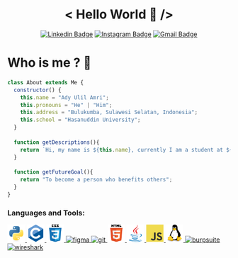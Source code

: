 <div align="center">

# < Hello World 👋 />

[![Linkedin Badge](https://img.shields.io/badge/LinkedIn-0077B5?style=for-the-badge&logo=linkedin&logoColor=white)](https://www.linkedin.com/in/adyulilamri/)
[![Instagram Badge](https://img.shields.io/badge/Instagram-E4405F?style=for-the-badge&logo=instagram&logoColor=white)](https://www.instagram.com/adyulila/)
[![Gmail Badge](https://img.shields.io/badge/EMAIL-FE7A16?style=for-the-badge&logo=gmail&logoColor=white)](mailto:adyulilamri2@gmail.com)

</div>

# Who is me ? 🤨

```javascript
class About extends Me {
  constructor() {
    this.name = "Ady Ulil Amri";
    this.pronouns = "He" | "Him";
    this.address = "Bulukumba, Sulawesi Selatan, Indonesia";
    this.school = "Hasanuddin University";
  }

  function getDescriptions(){
    return `Hi, my name is ${this.name}, currently I am a student at ${this.school}. I really enjoy when writing code and playing CTF, because it's like playing a game`;
  }

  function getFutureGoal(){
    return "To become a person who benefits others";
  }
}
```


<h3 align="left">Languages and Tools:</h3>
<p align="left"> 
  <a href="https://www.python.org" target="_blank" rel="noreferrer"> <img src="https://raw.githubusercontent.com/devicons/devicon/master/icons/python/python-original.svg" alt="python" width="40" height="40"/> </a> 
  <a href="https://www.cprogramming.com/" target="_blank" rel="noreferrer"> <img src="https://raw.githubusercontent.com/devicons/devicon/master/icons/c/c-original.svg" alt="c" width="40" height="40"/> </a> 
  <a href="https://www.w3schools.com/css/" target="_blank" rel="noreferrer"> <img src="https://raw.githubusercontent.com/devicons/devicon/master/icons/css3/css3-original-wordmark.svg" alt="css3" width="40" height="40"/> </a> 
  <a href="https://www.figma.com/" target="_blank" rel="noreferrer"> <img src="https://www.vectorlogo.zone/logos/figma/figma-icon.svg" alt="figma" width="40" height="40"/> </a> 
  <a href="https://git-scm.com/" target="_blank" rel="noreferrer"> 
    <img src="https://www.vectorlogo.zone/logos/git-scm/git-scm-icon.svg" alt="git" width="40" height="40"/> </a> 
  <a href="https://www.w3.org/html/" target="_blank" rel="noreferrer"> <img src="https://raw.githubusercontent.com/devicons/devicon/master/icons/html5/html5-original-wordmark.svg" alt="html5" width="40" height="40"/> </a> 
  <a href="https://www.java.com" target="_blank" rel="noreferrer"> 
      <img src="https://raw.githubusercontent.com/devicons/devicon/master/icons/java/java-original.svg" alt="java" width="40" height="40"/> </a> 
  <a href="https://developer.mozilla.org/en-US/docs/Web/JavaScript" target="_blank" rel="noreferrer"> <img src="https://raw.githubusercontent.com/devicons/devicon/master/icons/javascript/javascript-original.svg" alt="javascript" width="40" height="40"/> </a> 
  <a href="https://www.linux.org/" target="_blank" rel="noreferrer"> <img src="https://raw.githubusercontent.com/devicons/devicon/master/icons/linux/linux-original.svg" alt="linux" width="40" height="40"/> </a> 
  <a href="https://portswigger.net/burp"> <img src="https://portswigger.net/content/images/logos/favicon.ico" alt="burpsuite" width="40" height="40"/> </a>
  <a href="https://www.wireshark.org"> <img src="https://www.wireshark.org/assets/icons/favicon.ico" alt="wireshark" width="40" height="40"/> </a>
</p>


